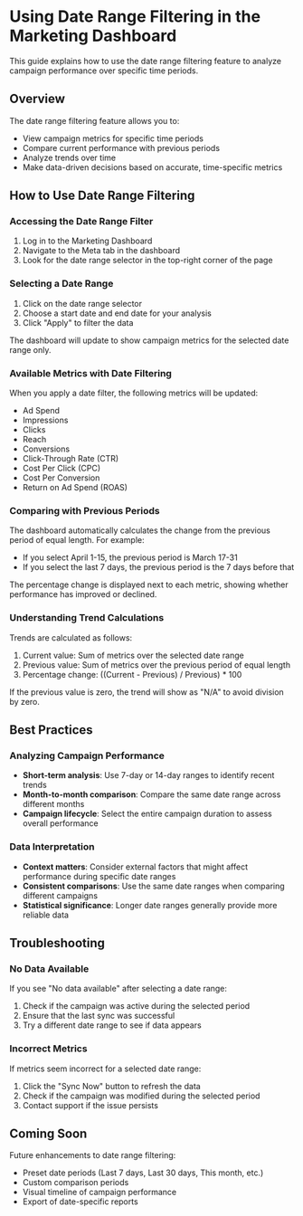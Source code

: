 # Using Date Range Filtering in the Marketing Dashboard

This guide explains how to use the date range filtering feature to analyze campaign performance over specific time periods.

## Overview

The date range filtering feature allows you to:

- View campaign metrics for specific time periods
- Compare current performance with previous periods
- Analyze trends over time
- Make data-driven decisions based on accurate, time-specific metrics

## How to Use Date Range Filtering

### Accessing the Date Range Filter

1. Log in to the Marketing Dashboard
2. Navigate to the Meta tab in the dashboard
3. Look for the date range selector in the top-right corner of the page

### Selecting a Date Range

1. Click on the date range selector
2. Choose a start date and end date for your analysis
3. Click "Apply" to filter the data

The dashboard will update to show campaign metrics for the selected date range only.

### Available Metrics with Date Filtering

When you apply a date filter, the following metrics will be updated:

- Ad Spend
- Impressions
- Clicks
- Reach
- Conversions
- Click-Through Rate (CTR)
- Cost Per Click (CPC)
- Cost Per Conversion
- Return on Ad Spend (ROAS)

### Comparing with Previous Periods

The dashboard automatically calculates the change from the previous period of equal length. For example:

- If you select April 1-15, the previous period is March 17-31
- If you select the last 7 days, the previous period is the 7 days before that

The percentage change is displayed next to each metric, showing whether performance has improved or declined.

### Understanding Trend Calculations

Trends are calculated as follows:

1. Current value: Sum of metrics over the selected date range
2. Previous value: Sum of metrics over the previous period of equal length
3. Percentage change: ((Current - Previous) / Previous) * 100

If the previous value is zero, the trend will show as "N/A" to avoid division by zero.

## Best Practices

### Analyzing Campaign Performance

- **Short-term analysis**: Use 7-day or 14-day ranges to identify recent trends
- **Month-to-month comparison**: Compare the same date range across different months
- **Campaign lifecycle**: Select the entire campaign duration to assess overall performance

### Data Interpretation

- **Context matters**: Consider external factors that might affect performance during specific date ranges
- **Consistent comparisons**: Use the same date ranges when comparing different campaigns
- **Statistical significance**: Longer date ranges generally provide more reliable data

## Troubleshooting

### No Data Available

If you see "No data available" after selecting a date range:

1. Check if the campaign was active during the selected period
2. Ensure that the last sync was successful
3. Try a different date range to see if data appears

### Incorrect Metrics

If metrics seem incorrect for a selected date range:

1. Click the "Sync Now" button to refresh the data
2. Check if the campaign was modified during the selected period
3. Contact support if the issue persists

## Coming Soon

Future enhancements to date range filtering:

- Preset date periods (Last 7 days, Last 30 days, This month, etc.)
- Custom comparison periods
- Visual timeline of campaign performance
- Export of date-specific reports 